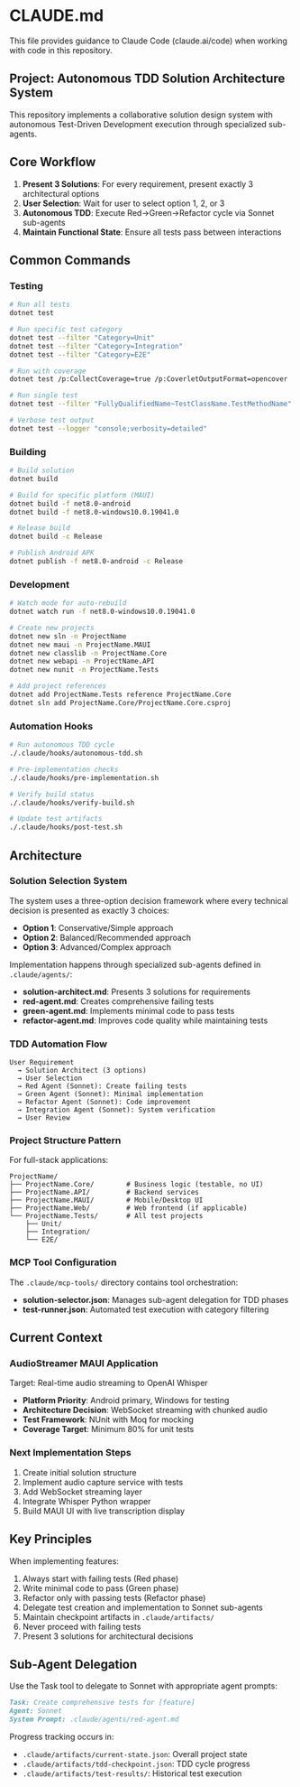 # CLAUDE.md

This file provides guidance to Claude Code (claude.ai/code) when working with code in this repository.

## Project: Autonomous TDD Solution Architecture System

This repository implements a collaborative solution design system with autonomous Test-Driven Development execution through specialized sub-agents.

## Core Workflow

1. **Present 3 Solutions**: For every requirement, present exactly 3 architectural options
2. **User Selection**: Wait for user to select option 1, 2, or 3
3. **Autonomous TDD**: Execute Red→Green→Refactor cycle via Sonnet sub-agents
4. **Maintain Functional State**: Ensure all tests pass between interactions

## Common Commands

### Testing
```bash
# Run all tests
dotnet test

# Run specific test category
dotnet test --filter "Category=Unit"
dotnet test --filter "Category=Integration"
dotnet test --filter "Category=E2E"

# Run with coverage
dotnet test /p:CollectCoverage=true /p:CoverletOutputFormat=opencover

# Run single test
dotnet test --filter "FullyQualifiedName~TestClassName.TestMethodName"

# Verbose test output
dotnet test --logger "console;verbosity=detailed"
```

### Building
```bash
# Build solution
dotnet build

# Build for specific platform (MAUI)
dotnet build -f net8.0-android
dotnet build -f net8.0-windows10.0.19041.0

# Release build
dotnet build -c Release

# Publish Android APK
dotnet publish -f net8.0-android -c Release
```

### Development
```bash
# Watch mode for auto-rebuild
dotnet watch run -f net8.0-windows10.0.19041.0

# Create new projects
dotnet new sln -n ProjectName
dotnet new maui -n ProjectName.MAUI
dotnet new classlib -n ProjectName.Core
dotnet new webapi -n ProjectName.API
dotnet new nunit -n ProjectName.Tests

# Add project references
dotnet add ProjectName.Tests reference ProjectName.Core
dotnet sln add ProjectName.Core/ProjectName.Core.csproj
```

### Automation Hooks
```bash
# Run autonomous TDD cycle
./.claude/hooks/autonomous-tdd.sh

# Pre-implementation checks
./.claude/hooks/pre-implementation.sh

# Verify build status
./.claude/hooks/verify-build.sh

# Update test artifacts
./.claude/hooks/post-test.sh
```

## Architecture

### Solution Selection System
The system uses a three-option decision framework where every technical decision is presented as exactly 3 choices:
- **Option 1**: Conservative/Simple approach
- **Option 2**: Balanced/Recommended approach
- **Option 3**: Advanced/Complex approach

Implementation happens through specialized sub-agents defined in `.claude/agents/`:
- **solution-architect.md**: Presents 3 solutions for requirements
- **red-agent.md**: Creates comprehensive failing tests
- **green-agent.md**: Implements minimal code to pass tests
- **refactor-agent.md**: Improves code quality while maintaining tests

### TDD Automation Flow
```
User Requirement 
  → Solution Architect (3 options)
  → User Selection
  → Red Agent (Sonnet): Create failing tests
  → Green Agent (Sonnet): Minimal implementation
  → Refactor Agent (Sonnet): Code improvement
  → Integration Agent (Sonnet): System verification
  → User Review
```

### Project Structure Pattern
For full-stack applications:
```
ProjectName/
├── ProjectName.Core/        # Business logic (testable, no UI)
├── ProjectName.API/         # Backend services
├── ProjectName.MAUI/        # Mobile/Desktop UI
├── ProjectName.Web/         # Web frontend (if applicable)
└── ProjectName.Tests/       # All test projects
    ├── Unit/
    ├── Integration/
    └── E2E/
```

### MCP Tool Configuration
The `.claude/mcp-tools/` directory contains tool orchestration:
- **solution-selector.json**: Manages sub-agent delegation for TDD phases
- **test-runner.json**: Automated test execution with category filtering

## Current Context

### AudioStreamer MAUI Application
Target: Real-time audio streaming to OpenAI Whisper
- **Platform Priority**: Android primary, Windows for testing
- **Architecture Decision**: WebSocket streaming with chunked audio
- **Test Framework**: NUnit with Moq for mocking
- **Coverage Target**: Minimum 80% for unit tests

### Next Implementation Steps
1. Create initial solution structure
2. Implement audio capture service with tests
3. Add WebSocket streaming layer
4. Integrate Whisper Python wrapper
5. Build MAUI UI with live transcription display

## Key Principles

When implementing features:
1. Always start with failing tests (Red phase)
2. Write minimal code to pass (Green phase)
3. Refactor only with passing tests (Refactor phase)
4. Delegate test creation and implementation to Sonnet sub-agents
5. Maintain checkpoint artifacts in `.claude/artifacts/`
6. Never proceed with failing tests
7. Present 3 solutions for architectural decisions

## Sub-Agent Delegation

Use the Task tool to delegate to Sonnet with appropriate agent prompts:
```markdown
Task: Create comprehensive tests for [feature]
Agent: Sonnet
System Prompt: .claude/agents/red-agent.md
```

Progress tracking occurs in:
- `.claude/artifacts/current-state.json`: Overall project state
- `.claude/artifacts/tdd-checkpoint.json`: TDD cycle progress
- `.claude/artifacts/test-results/`: Historical test execution